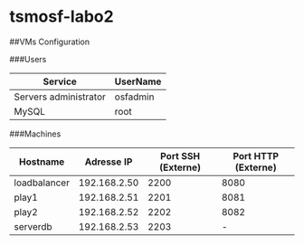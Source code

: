 tsmosf-labo2
============

##VMs Configuration

###Users

| Service               | UserName
|-----------------------|---------       
| Servers administrator | osfadmin
| MySQL                 | root     

###Machines

| Hostname     | Adresse IP   | Port SSH (Externe) | Port HTTP (Externe)
|--------------|--------------|--------------------|--------------------
| loadbalancer | 192.168.2.50 | 2200               | 8080
| play1        | 192.168.2.51 | 2201               | 8081
| play2        | 192.168.2.52 | 2202               | 8082
| serverdb     | 192.168.2.53 | 2203               | -
